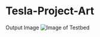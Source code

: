 # Tesla-Project-Art
Output Image
![Image of Testbed](https://github.com/bejoyjose1993/Tesla-Project-Art/Tesla_Logo.jpg)
